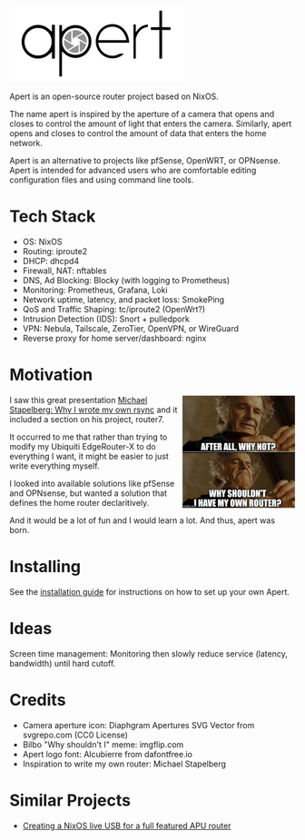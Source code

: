 <img src="assets/logo-integrated.png" alt="Aperture logo" />

Apert is an open-source router project based on NixOS.

The name apert is inspired by the aperture of a camera that opens and closes to
control the amount of light that enters the camera. Similarly, apert opens and
closes to control the amount of data that enters the home network.

Apert is an alternative to projects like pfSense, OpenWRT, or OPNsense. Apert
is intended for advanced users who are comfortable editing configuration files
and using command line tools.

# Tech Stack

* OS: NixOS
* Routing: iproute2
* DHCP: dhcpd4
* Firewall, NAT: nftables
* DNS, Ad Blocking: Blocky (with logging to Prometheus)
* Monitoring: Prometheus, Grafana, Loki
* Network uptime, latency, and packet loss: SmokePing
* QoS and Traffic Shaping: tc/iproute2 (OpenWrt?)
* Intrusion Detection (IDS): Snort + pulledpork
* VPN: Nebula, Tailscale, ZeroTier, OpenVPN, or WireGuard
* Reverse proxy for home server/dashboard: nginx

# Motivation

<img src="assets/bilbo.jpg" alt="Why shouldn't I have my own router?" align="right" style="width: 200px;" />

I saw this great presentation [Michael Stapelberg: Why I wrote my own
rsync](https://www.youtube.com/watch?v=wpwObdgemoE) and it included a section
on his project, router7.

It occurred to me that rather than trying to modify my Ubiquiti EdgeRouter-X to
do everything I want, it might be easier to just write everything myself.

I looked into available solutions like pfSense and OPNsense, but wanted a
solution that defines the home router declaritively.

And it would be a lot of fun and I would learn a lot. And thus, apert was born.

# Installing

See the [installation guide](INSTALL.md) for instructions on how to set up your
own Apert.

# Ideas

Screen time management: Monitoring then slowly reduce service (latency, bandwidth) until hard cutoff.

# Credits

* Camera aperture icon: Diaphgram Apertures SVG Vector from svgrepo.com (CC0 License)
* Bilbo "Why shouldn't I" meme: imgflip.com
* Apert logo font: Alcubierre from dafontfree.io
* Inspiration to write my own router: Michael Stapelberg

# Similar Projects

* [Creating a NixOS live USB for a full featured APU router](https://dataswamp.org/~solene/2022-08-03-nixos-with-live-usb-router.html)
